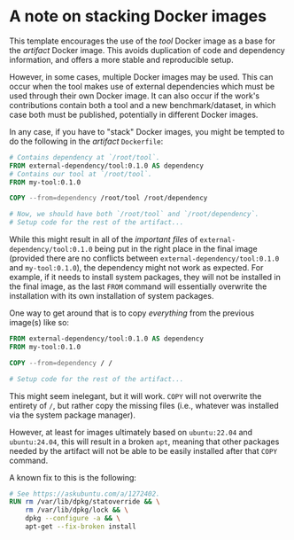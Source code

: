 # A note on stacking Docker images
This template encourages the use of the _tool_ Docker image as a base for the _artifact_ Docker
image. This avoids duplication of code and dependency information, and offers a more stable and
reproducible setup.

However, in some cases, multiple Docker images may be used. This can occur when the tool makes use
of external dependencies which must be used through their own Docker image. It can also occur if
the work's contributions contain both a tool and a new benchmark/dataset, in which case both must
be published, potentially in different Docker images.

In any case, if you have to "stack" Docker images, you might be tempted to do the following in the
_artifact_ `Dockerfile`:
```dockerfile
# Contains dependency at `/root/tool`.
FROM external-dependency/tool:0.1.0 AS dependency
# Contains our tool at `/root/tool`.
FROM my-tool:0.1.0 

COPY --from=dependency /root/tool /root/dependency

# Now, we should have both `/root/tool` and `/root/dependency`.
# Setup code for the rest of the artifact...
```

While this might result in all of the _important files_ of `external-dependency/tool:0.1.0` being
put in the right place in the final image (provided there are no conflicts between
`external-dependency/tool:0.1.0` and `my-tool:0.1.0`), the dependency might not work as expected.
For example, if it needs to install system packages, they will not be installed in the final image,
as the last `FROM` command will essentially overwrite the installation with its own installation of
system packages.

One way to get around that is to copy _everything_ from the previous image(s) like so:
```dockerfile
FROM external-dependency/tool:0.1.0 AS dependency
FROM my-tool:0.1.0

COPY --from=dependency / /

# Setup code for the rest of the artifact...
```

This might seem inelegant, but it will work. `COPY` will not overwrite the entirety of `/`, but
rather copy the missing files (i.e., whatever was installed via the system package manager).

However, at least for images ultimately based on `ubuntu:22.04` and `ubuntu:24.04`, this will
result in a broken `apt`, meaning that other packages needed by the artifact will not be able to be
easily installed after that `COPY` command.

A known fix to this is the following:
```dockerfile
# See https://askubuntu.com/a/1272402.
RUN rm /var/lib/dpkg/statoverride && \
    rm /var/lib/dpkg/lock && \
    dpkg --configure -a && \
    apt-get --fix-broken install
```
